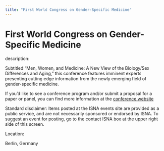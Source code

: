 ```yaml
---
title: "First World Congress on Gender-Specific Medicine"
---
```


# First World Congress on Gender-Specific Medicine

  
description:  
  


Subtitled &#8220;Men, Women, and Medicine: A New View of the Biology/Sex Differences and Aging,&#8221; this conference features imminent experts presenting cutting edge information from the newly emerging field of gender-specific medicine. 

  
  


If you&#8217;d like to see a conference program and/or submit a proposal for a paper or panel, you can find more information at the [conference website][1]

  
  


Standard disclaimer: Items posted at the ISNA events site are provided as a public service, and are not necessarily sponsored or endorsed by ISNA. To suggest an event for posting, go to the contact ISNA box at the upper right side of this screen.

  


  


  
Location:  
  
Berlin, Germany

 [1]: http://www.gendermedicine.com/2.asp